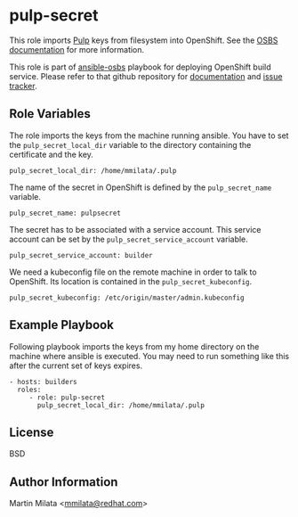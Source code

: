 pulp-secret
===========

This role imports [Pulp](http://www.pulpproject.org/) keys from filesystem into
OpenShift. See the [OSBS
documentation](https://github.com/projectatomic/osbs-client/blob/master/docs/secret.md)
for more information.

This role is part of
[ansible-osbs](https://github.com/projectatomic/ansible-osbs/) playbook for
deploying OpenShift build service. Please refer to that github repository for
[documentation](https://github.com/projectatomic/ansible-osbs/blob/master/README.md)
and [issue tracker](https://github.com/projectatomic/ansible-osbs/issues).

Role Variables
--------------

The role imports the keys from the machine running ansible. You have to set the
`pulp_secret_local_dir` variable to the directory containing the certificate
and the key.

    pulp_secret_local_dir: /home/mmilata/.pulp

The name of the secret in OpenShift is defined by the `pulp_secret_name`
variable.

    pulp_secret_name: pulpsecret

The secret has to be associated with a service account. This service account
can be set by the `pulp_secret_service_account` variable.

    pulp_secret_service_account: builder

We need a kubeconfig file on the remote machine in order to talk to OpenShift.
Its location is contained in the `pulp_secret_kubeconfig`.

    pulp_secret_kubeconfig: /etc/origin/master/admin.kubeconfig

Example Playbook
----------------

Following playbook imports the keys from my home directory on the machine where
ansible is executed. You may need to run something like this after the current
set of keys expires.

    - hosts: builders
      roles:
         - role: pulp-secret
           pulp_secret_local_dir: /home/mmilata/.pulp

License
-------

BSD

Author Information
------------------

Martin Milata &lt;mmilata@redhat.com&gt;
